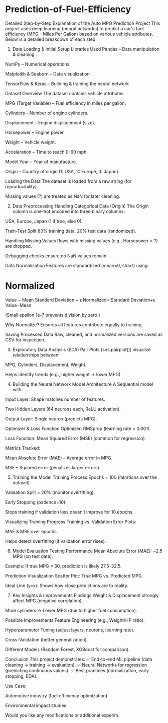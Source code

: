 # Prediction-of-Fuel-Efficiency
Detailed Step-by-Step Explanation of the Auto MPG Prediction Project
This project uses deep learning (neural networks) to predict a car's fuel efficiency (MPG - Miles Per Gallon) based on various vehicle attributes. Below is a detailed breakdown of each step:

1. Data Loading & Initial Setup
Libraries Used
Pandas – Data manipulation & cleaning

NumPy – Numerical operations

Matplotlib & Seaborn – Data visualization

TensorFlow & Keras – Building & training the neural network

Dataset Overview
The dataset contains vehicle attributes:

MPG (Target Variable) – Fuel efficiency in miles per gallon.

Cylinders – Number of engine cylinders.

Displacement – Engine displacement (size).

Horsepower – Engine power.

Weight – Vehicle weight.

Acceleration – Time to reach 0-60 mph.

Model Year – Year of manufacture.

Origin – Country of origin (1: USA, 2: Europe, 3: Japan).

Loading the Data
The dataset is loaded from a raw string (for reproducibility).

Missing values (?) are treated as NaN for later cleaning.

2. Data Preprocessing
Handling Categorical Data (Origin)
The Origin column is one-hot encoded into three binary columns:

USA, Europe, Japan (1 if true, else 0).

Train-Test Split
80% training data, 20% test data (randomized).

Handling Missing Values
Rows with missing values (e.g., Horsepower = ?) are dropped.

Debugging checks ensure no NaN values remain.

Data Normalization
Features are standardized (mean=0, std=1) using:

Normalized
=
Value
−
Mean
Standard Deviation
+
ϵ
Normalized= 
Standard Deviation+ϵ
Value−Mean
​
 
(Small epsilon 1e-7 prevents division by zero.)

Why Normalize? Ensures all features contribute equally to training.

Saving Processed Data
Raw, cleaned, and normalized versions are saved as CSV for inspection.

3. Exploratory Data Analysis (EDA)
Pair Plots (sns.pairplot()) visualize relationships between:

MPG, Cylinders, Displacement, Weight.

Helps identify trends (e.g., higher weight → lower MPG).

4. Building the Neural Network
Model Architecture
A Sequential model with:

Input Layer: Shape matches number of features.

Two Hidden Layers (64 neurons each, ReLU activation).

Output Layer: Single neuron (predicts MPG).

Optimizer & Loss Function
Optimizer: RMSprop (learning rate = 0.001).

Loss Function: Mean Squared Error (MSE) (common for regression).

Metrics Tracked:

Mean Absolute Error (MAE) – Average error in MPG.

MSE – Squared error (penalizes larger errors).

5. Training the Model
Training Process
Epochs = 100 (iterations over the dataset).

Validation Split = 20% (monitor overfitting).

Early Stopping (patience=10):

Stops training if validation loss doesn’t improve for 10 epochs.

Visualizing Training Progress
Training vs. Validation Error Plots:

MAE & MSE over epochs.

Helps detect overfitting (if validation error rises).

6. Model Evaluation
Testing Performance
Mean Absolute Error (MAE): ~2.5 MPG (on test data).

Example: If true MPG = 30, prediction is likely 27.5–32.5.

Prediction Visualization
Scatter Plot: True MPG vs. Predicted MPG.

Ideal Line (y=x): Shows how close predictions are to reality.

7. Key Insights & Improvements
Findings
Weight & Displacement strongly affect MPG (negative correlation).

More cylinders → Lower MPG (due to higher fuel consumption).

Possible Improvements
Feature Engineering (e.g., Weight/HP ratio).

Hyperparameter Tuning (adjust layers, neurons, learning rate).

Cross-Validation (better generalization).

Different Models (Random Forest, XGBoost for comparison).

Conclusion
This project demonstrates:
✅ End-to-end ML pipeline (data cleaning → training → evaluation).
✅ Neural Networks for regression (predicting continuous values).
✅ Best practices (normalization, early stopping, EDA).

Use Case:

Automotive industry (fuel efficiency optimization).

Environmental impact studies.

Would you like any modifications or additional experim
